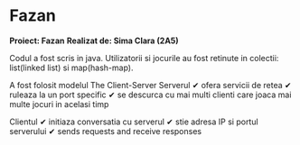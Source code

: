 # Fazan
**Proiect: Fazan**
**Realizat de: Sima Clara (2A5)**

Codul a fost scris in java.
Utilizatorii si jocurile au fost retinute in colectii: list(linked list) si map(hash-map).


A fost folosit modelul The Client-Server
Serverul
✔ ofera servicii de retea
✔ ruleaza la un port specific
✔ se descurca cu mai multi clienti care joaca mai multe jocuri in acelasi timp

Clientul
✔ initiaza conversatia cu serverul
✔ stie adresa IP si portul serverului
✔ sends requests and receive responses

